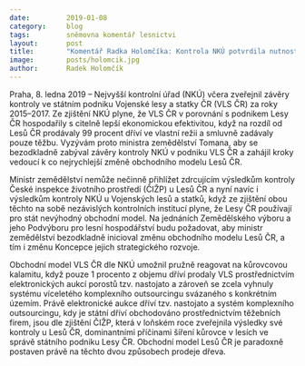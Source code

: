 ```yaml
---
date:         2019-01-08
category:     blog
tags:         sněmovna komentář lesnictvi
layout:       post
title:        "Komentář Radka Holomčíka: Kontrola NKÚ potvrdila nutnost urychleně změnit obchodní model Lesů ČR"
image:        posts/holomcik.jpg 
author:       Radek Holomčík
---
```



Praha, 8. ledna 2019 – Nejvyšší kontrolní úřad (NKÚ) včera zveřejnil závěry kontroly ve státním podniku Vojenské lesy a statky ČR (VLS ČR) za roky 2015–2017. Ze zjištění NKÚ plyne, že VLS ČR v porovnání s podnikem Lesy ČR hospodařily s citelně lepší ekonomickou efektivitou, když na rozdíl od Lesů ČR prodávaly 99 procent dříví ve vlastní režii a smluvně zadávaly pouze těžbu. Vyzývám proto ministra zemědělství Tomana, aby se bezodkladně zabýval závěry kontroly NKÚ v podniku VLS ČR a zahájil kroky vedoucí k co nejrychlejší změně obchodního modelu Lesů ČR. 

Ministr zemědělství nemůže nečinně přihlížet zdrcujícím výsledkům kontroly České inspekce životního prostředí (ČIŽP) u Lesů ČR a nyní navíc i výsledkům kontroly NKÚ u Vojenských lesů a statků, když ze zjištění obou těchto na sobě nezávislých kontrolních institucí plyne, že Lesy ČR používají pro stát nevýhodný obchodní model. Na jednáních Zemědělského výboru a jeho Podvýboru pro lesní hospodářství budu požadovat, aby ministr zemědělství bezodkladně inicioval změnu obchodního modelu Lesů ČR,  a tím i změnu Koncepce jejich strategického rozvoje.

Obchodní model VLS ČR dle NKÚ umožnil pružně reagovat na kůrovcovou kalamitu, když pouze 1 procento z objemu dříví prodaly VLS prostřednictvím elektronických aukcí porostů tzv. nastojato a zároveň se zcela vyhnuly systému víceletého komplexního outsourcingu svázaného s konkrétním územím. Právě elektronické aukce dříví tzv. nastojato a systém komplexního outsourcingu, kdy je státní dříví obchodováno prostřednictvím těžebních firem, jsou dle zjištění ČIŽP, která v loňském roce zveřejnila výsledky své kontroly u Lesů ČR,  dominantními příčinami šíření kůrovce v lesích ve správě státního podniku Lesy ČR. Obchodní model Lesů ČR je paradoxně postaven právě na těchto dvou způsobech prodeje dřeva. 

